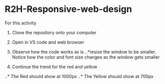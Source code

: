 # R2H-Responsive-web-design
For this activity 
1. Clone the repository onto your computer
2. Open in VS code and web browser
3. Observe how the code works as is
..*resize the window to be smaller. Notice how the color and font size changes as the window gets smaller

4. Continue the trend for the red and yellow

..* The Red should show at 1000px
..* The Yellow should show at 700px
